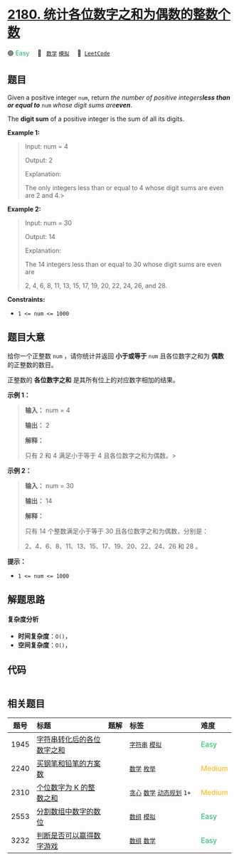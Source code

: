 # [2180. 统计各位数字之和为偶数的整数个数](https://leetcode.com/problems/count-integers-with-even-digit-sum)

🟢 <font color=#15bd66>Easy</font>&emsp; 🔖&ensp; [`数学`](/leetcode/outline/tag/math.md) [`模拟`](/leetcode/outline/tag/simulation.md)&emsp; 🔗&ensp;[`LeetCode`](https://leetcode.com/problems/count-integers-with-even-digit-sum)


## 题目

Given a positive integer `num`, return _the number of positive integers**less
than or equal to**_ `num` _whose digit sums are**even**_.

The **digit sum** of a positive integer is the sum of all its digits.



**Example 1:**

> Input: num = 4
> 
> Output: 2
> 
> Explanation:
> 
> The only integers less than or equal to 4 whose digit sums are even are 2 and 4.> 
> 

**Example 2:**

> Input: num = 30
> 
> Output: 14
> 
> Explanation:
> 
> The 14 integers less than or equal to 30 whose digit sums are even are
> 
> 2, 4, 6, 8, 11, 13, 15, 17, 19, 20, 22, 24, 26, and 28.

**Constraints:**

  * `1 <= num <= 1000`


## 题目大意

给你一个正整数 `num` ，请你统计并返回 **小于或等于** `num` 且各位数字之和为 **偶数** 的正整数的数目。

正整数的 **各位数字之和** 是其所有位上的对应数字相加的结果。



**示例 1：**

> 
> 
> 
> 
> 
> **输入：** num = 4
> 
> **输出：** 2
> 
> **解释：**
> 
> 只有 2 和 4 满足小于等于 4 且各位数字之和为偶数。> 
> 
> 
> 

**示例 2：**

> 
> 
> 
> 
> 
> **输入：** num = 30
> 
> **输出：** 14
> 
> **解释：**
> 
> 只有 14 个整数满足小于等于 30 且各位数字之和为偶数，分别是： 
> 
> 2、4、6、8、11、13、15、17、19、20、22、24、26 和 28 。
> 
> 



**提示：**

  * `1 <= num <= 1000`


## 解题思路

#### 复杂度分析

- **时间复杂度**：`O()`，
- **空间复杂度**：`O()`，

## 代码

```javascript

```

## 相关题目

| 题号 | 标题 | 题解 | 标签 | 难度 |
| :------: | :------ | :------: | :------ | :------ |
| 1945 | [字符串转化后的各位数字之和](https://leetcode.com/problems/sum-of-digits-of-string-after-convert) |  |  [`字符串`](/leetcode/outline/tag/string.md) [`模拟`](/leetcode/outline/tag/simulation.md) | <font color=#15bd66>Easy</font> |
| 2240 | [买钢笔和铅笔的方案数](https://leetcode.com/problems/number-of-ways-to-buy-pens-and-pencils) |  |  [`数学`](/leetcode/outline/tag/math.md) [`枚举`](/leetcode/outline/tag/enumeration.md) | <font color=#ffb800>Medium</font> |
| 2310 | [个位数字为 K 的整数之和](https://leetcode.com/problems/sum-of-numbers-with-units-digit-k) |  |  [`贪心`](/leetcode/outline/tag/greedy.md) [`数学`](/leetcode/outline/tag/math.md) [`动态规划`](/leetcode/outline/tag/dynamic-programming.md) `1+` | <font color=#ffb800>Medium</font> |
| 2553 | [分割数组中数字的数位](https://leetcode.com/problems/separate-the-digits-in-an-array) |  |  [`数组`](/leetcode/outline/tag/array.md) [`模拟`](/leetcode/outline/tag/simulation.md) | <font color=#15bd66>Easy</font> |
| 3232 | [判断是否可以赢得数字游戏](https://leetcode.com/problems/find-if-digit-game-can-be-won) |  |  [`数组`](/leetcode/outline/tag/array.md) [`数学`](/leetcode/outline/tag/math.md) | <font color=#15bd66>Easy</font> |

<style>
.blue {
    background-color: #096dd9;
    padding: 0.25rem 0.5rem;
    margin: 0;
    font-size: 0.85em;
    border-radius: 3px;
    color: white;
    font-weight: 500;
}
table th:first-of-type { width: 10%; }
table th:nth-of-type(2) { width: 35%; }
table th:nth-of-type(3) { width: 10%; }
table th:nth-of-type(4) { width: 35%; }
table th:nth-of-type(5) { width: 10%; }
</style>
